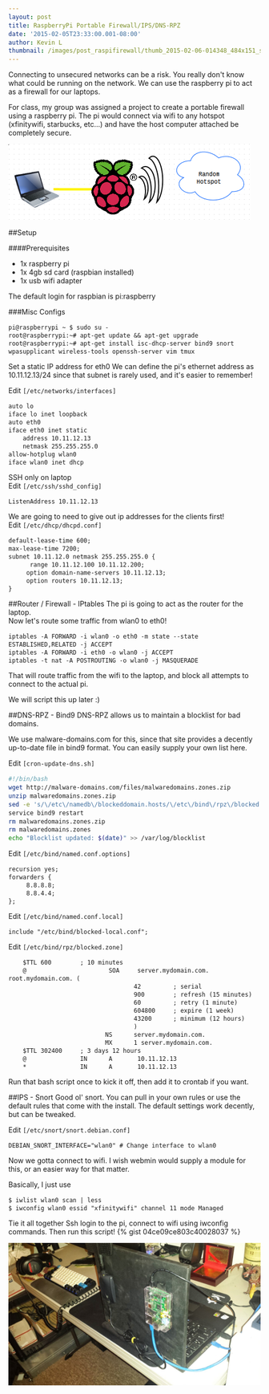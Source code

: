 ```yaml
---
layout: post
title: RaspberryPi Portable Firewall/IPS/DNS-RPZ
date: '2015-02-05T23:33:00.001-08:00'
author: Kevin L
thumbnail: /images/post_raspifirewall/thumb_2015-02-06-014348_484x151_scrot.png
---
```


Connecting to unsecured networks can be a risk. You really don't know what could be running on the network. We can use the raspberry pi to act as a firewall for our laptops.

For class, my group was assigned a project to create a portable firewall using a raspberry pi. The pi would connect via wifi to any hotspot (xfinitywifi, starbucks, etc...) and have the host computer attached be completely secure.

![Network Diagram](/images/post_raspifirewall/2015-02-06-014348_484x151_scrot.png)


##Setup

####Prerequisites
 - 1x raspberry pi
 - 1x 4gb sd card (raspbian installed)
 - 1x usb wifi adapter

The default login for raspbian is pi:raspberry

###Misc Configs
```
pi@raspberrypi ~ $ sudo su -
root@raspberrypi:~# apt-get update && apt-get upgrade
root@raspberrypi:~# apt-get install isc-dhcp-server bind9 snort wpasupplicant wireless-tools openssh-server vim tmux
```


Set a static IP address for eth0
We can define the pi's ethernet address as 10.11.12.13/24 since that subnet is rarely used, and it's easier to remember!

Edit ```[/etc/networks/interfaces]```

```
auto lo
iface lo inet loopback
auto eth0
iface eth0 inet static
    address 10.11.12.13
    netmask 255.255.255.0
allow-hotplug wlan0
iface wlan0 inet dhcp
```

SSH only on laptop  
Edit ```[/etc/ssh/sshd_config]```

```
ListenAddress 10.11.12.13
```

We are going to need to give out ip addresses for the clients first!  
Edit ```[/etc/dhcp/dhcpd.conf]```

```
default-lease-time 600;
max-lease-time 7200;
subnet 10.11.12.0 netmask 255.255.255.0 {
      range 10.11.12.100 10.11.12.200;
     option domain-name-servers 10.11.12.13;
     option routers 10.11.12.13;
}
```

##Router / Firewall - IPtables
The pi is going to act as the router for the laptop.  
Now let's route some traffic from wlan0 to eth0!

```
iptables -A FORWARD -i wlan0 -o eth0 -m state --state ESTABLISHED,RELATED -j ACCEPT
iptables -A FORWARD -i eth0 -o wlan0 -j ACCEPT
iptables -t nat -A POSTROUTING -o wlan0 -j MASQUERADE
```
That will route traffic from the wifi to the laptop, and block all attempts to connect to the actual pi.

We will script this up later :)

##DNS-RPZ - Bind9
DNS-RPZ allows us to maintain a blocklist for bad domains.

We use malware-domains.com for this, since that site provides a decently up-to-date file in bind9 format. You can easily supply your own list here.

Edit ```[cron-update-dns.sh]```

```sh
#!/bin/bash
wget http://malware-domains.com/files/malwaredomains.zones.zip
unzip malwaredomains.zones.zip
sed -e 's/\/etc\/namedb\/blockeddomain.hosts/\/etc\/bind\/rpz\/blocked.zone/g' malwaredomains.zones > blocked-local.conf
service bind9 restart
rm malwaredomains.zones.zip
rm malwaredomains.zones
echo "Blocklist updated: $(date)" >> /var/log/blocklist
```

Edit ```[/etc/bind/named.conf.options]```

```
recursion yes;
forwarders {
     8.8.8.8;
     8.8.4.4;
};
```

Edit ```[/etc/bind/named.conf.local]```

```
include "/etc/bind/blocked-local.conf";
```
Edit ```[/etc/bind/rpz/blocked.zone]```

```
    $TTL 600        ; 10 minutes
    @                       SOA     server.mydomain.com. root.mydomain.com. (
                                   42         ; serial
                                   900        ; refresh (15 minutes)
                                   60         ; retry (1 minute)
                                   604800     ; expire (1 week)
                                   43200      ; minimum (12 hours)
                                   )
                           NS      server.mydomain.com.
                           MX      1 server.mydomain.com.
    $TTL 302400     ; 3 days 12 hours
    @               IN      A       10.11.12.13
    *               IN      A       10.11.12.13

```

Run that bash script once to kick it off, then add it to crontab if you want.

##IPS - Snort
Good ol' snort. You can pull in your own rules or use the default rules that come with the install. The default settings work decently, but can be tweaked.

Edit ```[/etc/snort/snort.debian.conf]```

```
DEBIAN_SNORT_INTERFACE="wlan0" # Change interface to wlan0
```


Now we gotta connect to wifi. I wish webmin would supply a module for this, or an easier way for that matter.

Basically, I just use

```
$ iwlist wlan0 scan | less
$ iwconfig wlan0 essid "xfinitywifi" channel 11 mode Managed
```

Tie it all together
Ssh login to the pi, connect to wifi using iwconfig commands. Then run this script!
{% gist 04ce09ce803c40028037 %}

  
  
![Working Lab](/images/post_raspifirewall/20150206_012435.jpg)
